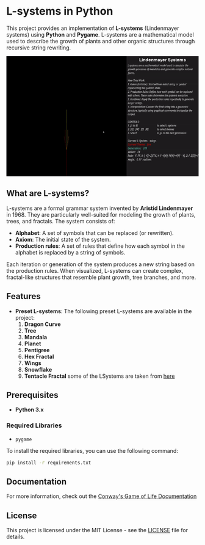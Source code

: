 # L-systems in Python

This project provides an implementation of **L-systems** (Lindenmayer systems) using **Python** and **Pygame**. 
L-systems are a mathematical model used to describe the growth of plants and other organic structures through recursive string rewriting.

![Demo](/assets/demo.gif)

## What are L-systems?

L-systems are a formal grammar system invented by **Aristid Lindenmayer** in 1968. They are particularly well-suited for modeling the growth of plants, trees, and fractals. The system consists of:

- **Alphabet**: A set of symbols that can be replaced (or rewritten).
- **Axiom**: The initial state of the system.
- **Production rules**: A set of rules that define how each symbol in the alphabet is replaced by a string of symbols.

Each iteration or generation of the system produces a new string based on the production rules. When visualized, L-systems can create complex, fractal-like structures that resemble plant growth, tree branches, and more.

## Features

- **Preset L-systems**: The following preset L-systems are available in the project:
    1. **Dragon Curve**
    2. **Tree**
    3. **Mandala**
    4. **Planet**
    5. **Pentigree**
    6. **Hex Fractal**
    7. **Wings**
    8. **Snowflake**
    9. **Tentacle Fractal**
    some of the LSystems are taken from [here](https://github.com/Epholys/procgen/tree/master)

## Prerequisites

- **Python 3.x**

### Required Libraries

- `pygame`

To install the required libraries, you can use the following command:

```bash
pip install -r requirements.txt
```

## Documentation

For more information, check out the [Conway's Game of Life Documentation](/assets/LSystems.md)

## License

This project is licensed under the MIT License - see the [LICENSE](/LICENSE) file for details.

